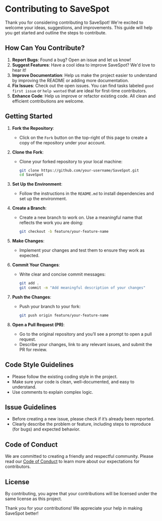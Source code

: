 # Contributing to SaveSpot

Thank you for considering contributing to SaveSpot! We're excited to welcome your ideas, suggestions, and improvements. This guide will help you get started and outline the steps to contribute.

## How Can You Contribute?

1. **Report Bugs**: Found a bug? Open an issue and let us know!
2. **Suggest Features**: Have a cool idea to improve SaveSpot? We'd love to hear it!
3. **Improve Documentation**: Help us make the project easier to understand by improving the README or adding more documentation.
4. **Fix Issues**: Check out the open issues. You can find tasks labeled `good first issue` or `help wanted` that are ideal for first-time contributors.
5. **Enhance Code**: Help us improve or refactor existing code. All clean and efficient contributions are welcome.

## Getting Started

1. **Fork the Repository**:
    - Click on the `Fork` button on the top-right of this page to create a copy of the repository under your account.

2. **Clone the Fork**:
    - Clone your forked repository to your local machine:
      ```bash
      git clone https://github.com/your-username/SaveSpot.git
      cd SaveSpot
      ```

3. **Set Up the Environment**:
    - Follow the instructions in the `README.md` to install dependencies and set up the environment.

4. **Create a Branch**:
    - Create a new branch to work on. Use a meaningful name that reflects the work you are doing:
      ```bash
      git checkout -b feature/your-feature-name
      ```

5. **Make Changes**:
    - Implement your changes and test them to ensure they work as expected.

6. **Commit Your Changes**:
    - Write clear and concise commit messages:
      ```bash
      git add .
      git commit -m "Add meaningful description of your changes"
      ```

7. **Push the Changes**:
    - Push your branch to your fork:
      ```bash
      git push origin feature/your-feature-name
      ```

8. **Open a Pull Request (PR)**:
    - Go to the original repository and you’ll see a prompt to open a pull request.
    - Describe your changes, link to any relevant issues, and submit the PR for review.

## Code Style Guidelines

- Please follow the existing coding style in the project.
- Make sure your code is clean, well-documented, and easy to understand.
- Use comments to explain complex logic.

## Issue Guidelines

- Before creating a new issue, please check if it’s already been reported.
- Clearly describe the problem or feature, including steps to reproduce (for bugs) and expected behavior.

## Code of Conduct

We are committed to creating a friendly and respectful community. Please read our [Code of Conduct](CODE_OF_CONDUCT.md) to learn more about our expectations for contributors.

## License

By contributing, you agree that your contributions will be licensed under the same license as this project.

Thank you for your contributions! We appreciate your help in making SaveSpot better!
